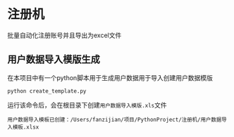 # 注册机

批量自动化注册账号并且导出为excel文件

## 用户数据导入模版生成
在本项目中有一个python脚本用于生成用户数据用于导入创建用户数据模版
```shell
python create_template.py
```

运行该命令后，会在根目录下创建`用户数据导入模版.xls`文件
```
用户数据导入模板已创建：/Users/fanzijian/项目/PythonProject/注册机/用户数据导入模板.xlsx
```